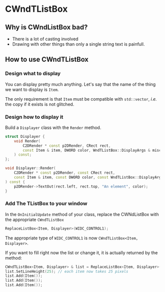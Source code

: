 # CWndTListBox


## Why is CWndListBox bad?

- There is a lot of casting involved
- Drawing with other things than only a single string text is painfull.


## How to use CWndTListBox

### Design what to display

You can display pretty much anything. Let's say that the name of the thing
we want to display is `Item`.

The only requirement is that `Item` must be compatible with `std::vector`,
*i.e.* the copy if it exists is not glitched.


### Design how to display it

Build a `Displayer` class with the `Render` method.

```cpp
struct Displayer {
    void Render(
        C2DRender * const p2DRender, CRect rect,
        const Item & item, DWORD color, WndTListBox::DisplayArgs & misc
    ) const;
};
```

```cpp
void Displayer::Render(
	C2DRender * const p2DRender, const CRect rect,
	const Item & item, const DWORD color, const WndTListBox::DisplayArgs &
) const {
	p2DRender->TextOut(rect.left, rect.top, "An element", color);
}
```

### Add The TListBox to your window

In the `OnInitialUpdate` method of your class, replace the CWNdListBox
with the appropriate `CWndTListBox`


```cpp
ReplaceListBox<Item, Displayer>(WIDC_CONTROL1);
```

The appropriate type of `WIDC_CONTROL1` is now `CWndTListBox<Item, Displayer>`.

If you want to fill right now the list or change it, it is actually returned by the method:

```cpp
CWndTListBox<Item, Displayer> & list = ReplaceListBox<Item, Displayer>(WIDC_CONTROL1);
list.SetLineHeight(25); // each item now takes 25 pixels
list.Add(Item());
list.Add(Item());
list.Add(Item());
```








